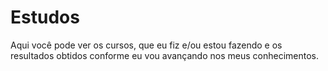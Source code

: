# Estudos
 Aqui você pode ver os cursos, que eu fiz e/ou estou fazendo e os resultados obtidos conforme eu vou avançando nos meus conhecimentos.

